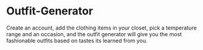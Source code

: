 # Outfit-Generator
Create an account, add the clothing items in your closet, pick a temperature range and an occasion, and the outfit generator will give you the most fashionable outfits based on tastes its learned from you.
